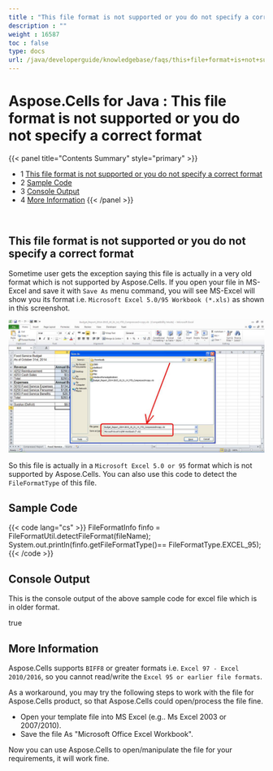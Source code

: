 ```yaml
---
title : "This file format is not supported or you do not specify a correct format" 
description : "" 
weight : 16587 
toc : false
type: docs
url: /java/developerguide/knowledgebase/faqs/this+file+format+is+not+supported+or+you+do+not+specify+a+correct+format/
---
```


# Aspose.Cells for Java : This file format is not supported or you do not specify a correct format


{{< panel title="Contents Summary" style="primary" >}}
*   1 [This file format is not supported or you do not specify a correct format](#this-file-format-is-not-supported-or-you-do-not-specify-a-correct-format)
*   2 [Sample Code](#sample-code)
*   3 [Console Output](#console-output)
*   4 [More Information](#more-information)
{{< /panel >}}
 

 


## This file format is not supported or you do not specify a correct format

Sometime user gets the exception saying this file is actually in a very old format which is not supported by Aspose.Cells. If you open your file in MS-Excel and save it with `Save As` menu command, you will see MS-Excel will show you its format i.e. `Microsoft Excel 5.0/95 Workbook (*.xls)` as shown in this screenshot.

![image](5472552.jpg)

So this file is actually in a `Microsoft Excel 5.0 or 95` format which is not supported by Aspose.Cells. You can also use this code to detect the `FileFormatType` of this file.

## Sample Code

{{< code lang="cs" >}}
FileFormatInfo finfo = FileFormatUtil.detectFileFormat(fileName);
System.out.println(finfo.getFileFormatType()== FileFormatType.EXCEL_95);
{{< /code >}}

## Console Output

This is the console output of the above sample code for excel file which is in older format.

true

## More Information

Aspose.Cells supports `BIFF8` or greater formats i.e. `Excel 97 - Excel 2010/2016`, so you cannot read/write the `Excel 95 or earlier file formats`.

As a workaround, you may try the following steps to work with the file for Aspose.Cells product, so that Aspose.Cells could open/process the file fine.

*   Open your template file into MS Excel (e.g.. Ms Excel 2003 or 2007/2010).
*   Save the file As "Microsoft Office Excel Workbook".

Now you can use Aspose.Cells to open/manipulate the file for your requirements, it will work fine.

